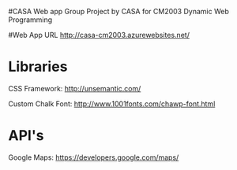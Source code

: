 #CASA Web app
Group Project by CASA for CM2003 Dynamic  Web Programming

#Web App URL
http://casa-cm2003.azurewebsites.net/

# Libraries
CSS Framework: http://unsemantic.com/

Custom Chalk Font: http://www.1001fonts.com/chawp-font.html

# API's
Google Maps: https://developers.google.com/maps/
